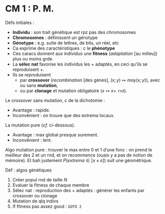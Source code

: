 <script
    src="https://cdn.mathjax.org/mathjax/latest/MathJax.js?config=TeX-AMS-MML_HTMLorMML"
    type="text/javascript">
</script>

# CM 1 : P. M.

Défs initiales :
* **Individu** : son trait génétique est rpz pas des chromosomes
* **Chromosomes** : définissent un génotype
* **Génotype** : e.g. suite de lettres, de bits, un réel, etc
* Ca exprime des caractéristiques : c le **phénotype**
* Ces caracs donnent aux individus une **fitness** (*adaptation* [au milieu]) plus ou moins grde.
* La **sélec nat** favorise les individus les + adaptés, en ceci qu’ils se reproduisent +.
* Ils se reproduisent 
    * par **crossover** (*recombination* [des gènes], $(x; y) \mapsto moy(x; y)$), avec ou sans **mutation**,
    * ou par **clonage** et mutation obligatoire ($x \mapsto x +$ `rnd`).

Le crossover sans mutation, c de la dichotomie :
* Avantage : rapide.
* Inconvénient : on trouve que des extrema locaux.

La mutation pure (*cf.* ci-dessous).
* Avantage : max global presque surement.
* Inconvénient : lent.

Algo mutation pure : trouver le max entre 0 et 1 d’une fonc : on prend le meilleur des 2 et un rnd, et on recommence (ouais y a pas de notion de mémoire). Et bah justement $P(extrema \in [x \pm \varepsilon])$ suit une géométrique.

Déf : algos génétiques
1. Créer popul rnd de taille $N$
1. Evaluer la fitness de chaque membre
1. Sélec nat : reproduction des + adaptés : générer les enfants par crossover ou clonage
1. Mutation de qlq indivs
1. If fitness pas assez good : `GOTO 2`
